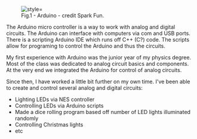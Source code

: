 <figure>
  <img src="https://cdn.sparkfun.com/assets/9/1/e/4/8/515b4656ce395f8a38000000.png" alt=" style="width:100%" title="https://cdn.sparkfun.com/assets/9/1/e/4/8/515b4656ce395f8a38000000.png">
  <figcaption>Fig.1 - Arduino - credit Spark Fun.</figcaption>
</figure>


The Arduino micro controller is a way to work with analog and digital circuits. The Arduino can interface with computers via com and USB ports. There is a scripting Arduino IDE which runs off C++ (C?) code. The scripts allow for programing to control the Arduino and thus the circuits.

My first experience with Arduino was the junior year of my physics degree. Most of the class was dedicated to analog circuit basics and components. At the very end we integrated the Arduino for control of analog circuits.

Since then, I have worked a little bit further on my own time. I've been able to create and control several analog and digital circuits:

* Lighting LEDs via NES controller
* Controlling LEDs via Arduino scripts
* Made a dice rolling program based off number of LED lights illuminated randomly
* Controlling Christmas lights
* etc
